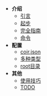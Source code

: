 - **介绍**
    - [引言](index.md)
    - [起步](start.md)
    - [完全指南](guide.md)
    - [命令](command.md)
- **配置**
    - [coir.json](coirJson.md)    
    - [多种类型](type.md)    
    - [root目录](rootdoc.md)
- **其他**
    - [使用技巧](skill.md)
    - [TODO](todo.md)